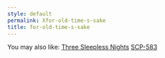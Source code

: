 ```yaml
---
style: default
permalink: Xfor-old-time-s-sake
title: for-old-time-s-sake
---
```

You may also like:
[Three Sleepless Nights](http://scp-wiki.net/three-sleepless-nights)
[SCP-583](http://scp-wiki.net/scp-583)